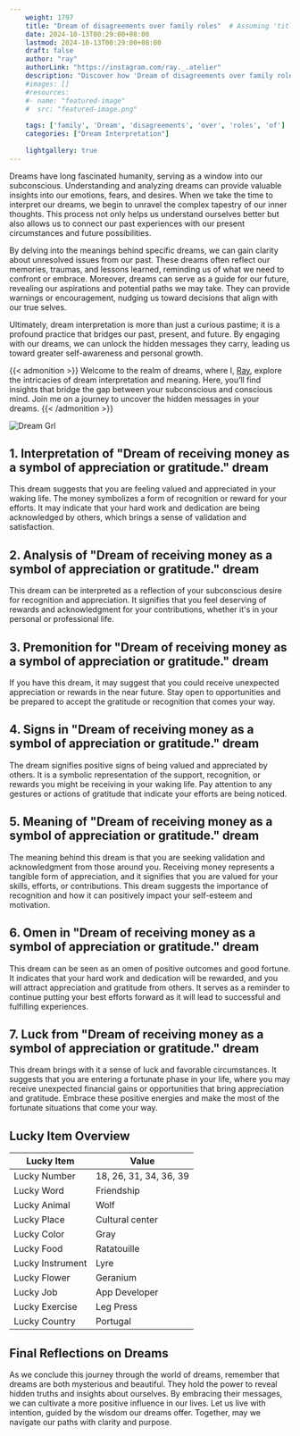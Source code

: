 ```yaml
---
    weight: 1797
    title: "Dream of disagreements over family roles"  # Assuming 'title' column exists
    date: 2024-10-13T00:29:00+08:00
    lastmod: 2024-10-13T00:29:00+08:00
    draft: false
    author: "ray"
    authorLink: "https://instagram.com/ray._.atelier"
    description: "Discover how 'Dream of disagreements over family roles' can interpret your future and uncover its significant meanings in your life."
    #images: []
    #resources:
    #- name: "featured-image"
    #  src: "featured-image.png"
    
    tags: ['family', 'Dream', 'disagreements', 'over', 'roles', 'of']
    categories: ["Dream Interpretation"]
    
    lightgallery: true
---
```

    
Dreams have long fascinated humanity, serving as a window into our subconscious. Understanding and analyzing dreams can provide valuable insights into our emotions, fears, and desires. When we take the time to interpret our dreams, we begin to unravel the complex tapestry of our inner thoughts. This process not only helps us understand ourselves better but also allows us to connect our past experiences with our present circumstances and future possibilities.

By delving into the meanings behind specific dreams, we can gain clarity about unresolved issues from our past. These dreams often reflect our memories, traumas, and lessons learned, reminding us of what we need to confront or embrace. Moreover, dreams can serve as a guide for our future, revealing our aspirations and potential paths we may take. They can provide warnings or encouragement, nudging us toward decisions that align with our true selves.

Ultimately, dream interpretation is more than just a curious pastime; it is a profound practice that bridges our past, present, and future. By engaging with our dreams, we can unlock the hidden messages they carry, leading us toward greater self-awareness and personal growth.

{{< admonition >}}
Welcome to the realm of dreams, where I, [Ray](https://instagram.com/ray._.atelier), explore the intricacies of dream interpretation and meaning. Here, you’ll find insights that bridge the gap between your subconscious and conscious mind. Join me on a journey to uncover the hidden messages in your dreams.
{{< /admonition >}}

![Dream Grl](https://cdn.pixabay.com/photo/2017/11/02/03/35/gothic-2910057_1280.jpg "Dream Grl")

## 1. Interpretation of "Dream of receiving money as a symbol of appreciation or gratitude." dream
 This dream suggests that you are feeling valued and appreciated in your waking life. The money symbolizes a form of recognition or reward for your efforts. It may indicate that your hard work and dedication are being acknowledged by others, which brings a sense of validation and satisfaction.

## 2. Analysis of "Dream of receiving money as a symbol of appreciation or gratitude." dream
 This dream can be interpreted as a reflection of your subconscious desire for recognition and appreciation. It signifies that you feel deserving of rewards and acknowledgment for your contributions, whether it's in your personal or professional life.

## 3. Premonition for "Dream of receiving money as a symbol of appreciation or gratitude." dream
 If you have this dream, it may suggest that you could receive unexpected appreciation or rewards in the near future. Stay open to opportunities and be prepared to accept the gratitude or recognition that comes your way.

## 4. Signs in "Dream of receiving money as a symbol of appreciation or gratitude." dream
 The dream signifies positive signs of being valued and appreciated by others. It is a symbolic representation of the support, recognition, or rewards you might be receiving in your waking life. Pay attention to any gestures or actions of gratitude that indicate your efforts are being noticed.

## 5. Meaning of "Dream of receiving money as a symbol of appreciation or gratitude." dream
 The meaning behind this dream is that you are seeking validation and acknowledgment from those around you. Receiving money represents a tangible form of appreciation, and it signifies that you are valued for your skills, efforts, or contributions. This dream suggests the importance of recognition and how it can positively impact your self-esteem and motivation.

## 6. Omen in "Dream of receiving money as a symbol of appreciation or gratitude." dream
 This dream can be seen as an omen of positive outcomes and good fortune. It indicates that your hard work and dedication will be rewarded, and you will attract appreciation and gratitude from others. It serves as a reminder to continue putting your best efforts forward as it will lead to successful and fulfilling experiences.

## 7. Luck from "Dream of receiving money as a symbol of appreciation or gratitude." dream
 This dream brings with it a sense of luck and favorable circumstances. It suggests that you are entering a fortunate phase in your life, where you may receive unexpected financial gains or opportunities that bring appreciation and gratitude. Embrace these positive energies and make the most of the fortunate situations that come your way.

## Lucky Item Overview
| Lucky Item          | Value              |
|---------------|--------------------|
| Lucky Number        | 18, 26, 31, 34, 36, 39  |
| Lucky Word          | Friendship |
| Lucky Animal        | Wolf |
| Lucky Place         | Cultural center     |
| Lucky Color         | Gray     |
| Lucky Food          | Ratatouille      |
| Lucky Instrument    | Lyre |
| Lucky Flower        | Geranium    |
| Lucky Job           | App Developer       |
| Lucky Exercise      | Leg Press  |
| Lucky Country       | Portugal    |


##  Final Reflections on Dreams

As we conclude this journey through the world of dreams, remember that dreams are both mysterious and beautiful. They hold the power to reveal hidden truths and insights about ourselves. By embracing their messages, we can cultivate a more positive influence in our lives. Let us live with intention, guided by the wisdom our dreams offer. Together, may we navigate our paths with clarity and purpose.
